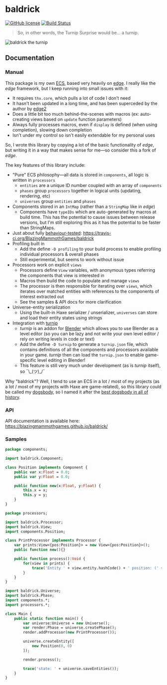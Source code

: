 # baldrick
[![GitHub license](https://img.shields.io/badge/license-Apache%202-blue.svg?style=flat-square)](https://raw.githubusercontent.com/BlazingMammothGames/baldrick/master/LICENSE) [![Build Status](https://img.shields.io/travis/BlazingMammothGames/baldrick.svg?style=flat-square)](https://travis-ci.org/BlazingMammothGames/baldrick)

> So, in other words, the Turnip Surprise would be… a turnip.

![baldrick the turnip](https://i.imgur.com/Zo6jWUd.gif)

## Documentation

### Manual

This package is my own [ECS](http://gameprogrammingpatterns.com/component.html), based very heavily on [edge](https://github.com/fponticelli/edge). I really like the _edge_ framework, but I keep running into small issues with it:

* It requires `thx.core`, which pulls a lot of code I don't need
* It hasn't been updated in a long time, and has been superceded by the author by [edge2](https://github.com/fponticelli/edge2)
* Does a little bit too much behind-the-scenes with macros (ex: auto-creating views based on `update` function parameters)
* Always fully processes macros, even if `display` is defined (when using completion), slowing down completion
* Isn't under my control so isn't easily extendable for my personal uses

So, I wrote this library by copying a lot of the basic functionality of _edge_, but writing it in a way that makes sense for me—so consider this a fork of _edge_.

The key features of this library include:

* "Pure" ECS philosophy—all data is stored in `components`, all logic is written in `processors`
  * `entities` are a unique ID number coupled with an array of `components`
  * `phases` group `processors` together in logical units (updating, rendering, etc)
  * `universes` group `entities` and `phases`
* Components stored in an `IntMap` (rather than a `StringMap` like in _edge_)
  * Components have `typeIDs` which are auto-generated by macros at build time. This has the potential to cause issues between release versions, but I'm still exploring this as it has the potential to be faster than StringMaps.
* Just about fully [behaviour-tested](https://en.wikipedia.org/wiki/Behavior-driven_development): https://travis-ci.org/BlazingMammothGames/baldrick
* Profiling built in
  * Add the define `-D profiling` to your build process to enable profiling individual processors & overall phases
  * Still experimental, but seems to work without issue
* Processors work on explicit `views`
  * Processors define `View` variables, with anonymous types referring the components that view is interested in
  * Macros then build the code to populate and manage `views`
  * The processor is then responsible for iterating over `views`, which iterates over matched entities with references to the components of interest extracted out
  * See the samples & API docs for more clarification
* Universe-entity serialization
  * Using the built-in Haxe serializer / unserializer, `universes` can store and load their entity states using strings
* Integration with [turnip](https://github.com/BlazingMammothGames/turnip)
  * _turnip_ is an addon for [Blender](https://www.blender.org/) which allows you to use Blender as a level editor (so you can be lazy and not write your own level editor / rely on writing levels in code or text)
  * Add the define `-D turnip` to generate a `turnip.json` file, which contains definitions of all the components and processors available in your game. _turnip_ then can load the `turnip.json` to enable game-specific level editing in Blender!
  * This feature is still very much under development (as is _turnip_ itself), so ¯\\\_(ツ)\_/¯

Why "baldrick"? Well, I tend to use an ECS in a lot / most of my projects (as a lot / most of my projects with Haxe are game-related), so this library could be called my [dogsbody](https://en.wikipedia.org/wiki/Dogsbody), so I named it after the [best dogsbody in all of history](https://en.wikipedia.org/wiki/Baldrick).

### API

API documentation is available here: https://blazingmammothgames.github.io/baldrick/

### Samples

```haxe
package components;

import baldrick.Component;

class Position implements Component {
    public var x:Float = 0.0;
    public var y:Float = 0.0;

    public function new(x:Float, y:Float) {
        this.x = x;
        this.y = y;
    }
}
```

```haxe
package processors;

import baldrick.Processor;
import baldrick.View;
import components.Position;

class PrintProcessor implements Processor {
    var prints:View<{pos:Position}> = new View<{pos:Position}>();
    public function new(){}

    public function process():Void {
        for(view in prints) {
            trace('Entity ' + view.entity.hashCode() + ' position: (' + view.data.pos.x + ', ' + view.data.pos.y + ')');
        }
    }
}
```

```haxe
import baldrick.Universe;
import baldrick.Phase;
import components.*;
import processors.*;

class Main {
    public static function main() {
        var universe:Universe = new Universe();
        var render:Phase = universe.createPhase();
        render.addProcessor(new PrintProcessor());

        universe.createEntity([
            new Position(0, 0)
        ]);

        render.process();

        trace('state: ' + universe.saveEntities());
    }
}
```
